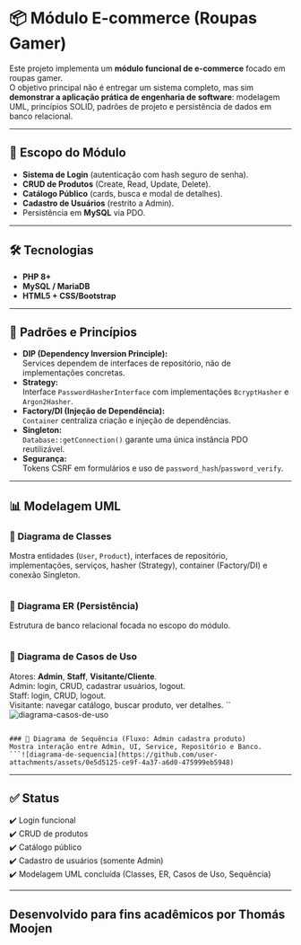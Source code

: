 # 📦 Módulo E-commerce (Roupas Gamer)

Este projeto implementa um **módulo funcional de e-commerce** focado em roupas gamer.  
O objetivo principal não é entregar um sistema completo, mas sim **demonstrar a aplicação prática de engenharia de software**: modelagem UML, princípios SOLID, padrões de projeto e persistência de dados em banco relacional.

---

## 🎯 Escopo do Módulo
- **Sistema de Login** (autenticação com hash seguro de senha).
- **CRUD de Produtos** (Create, Read, Update, Delete).
- **Catálogo Público** (cards, busca e modal de detalhes).
- **Cadastro de Usuários** (restrito a Admin).
- Persistência em **MySQL** via PDO.

---

## 🛠️ Tecnologias
- **PHP 8+**
- **MySQL / MariaDB**
- **HTML5 + CSS/Bootstrap**

---

## 🧩 Padrões e Princípios
- **DIP (Dependency Inversion Principle):**  
  Services dependem de interfaces de repositório, não de implementações concretas.
- **Strategy:**  
  Interface `PasswordHasherInterface` com implementações `BcryptHasher` e `Argon2Hasher`.
- **Factory/DI (Injeção de Dependência):**  
  `Container` centraliza criação e injeção de dependências.
- **Singleton:**  
  `Database::getConnection()` garante uma única instância PDO reutilizável.
- **Segurança:**  
  Tokens CSRF em formulários e uso de `password_hash`/`password_verify`.

---

## 📊 Modelagem UML

### 🔹 Diagrama de Classes
Mostra entidades (`User`, `Product`), interfaces de repositório, implementações, serviços, hasher (Strategy), container (Factory/DI) e conexão Singleton.
```![diagrama-classes](https://github.com/user-attachments/assets/149151e0-fe60-4767-beb9-c77986b821e2)

```

### 🔹 Diagrama ER (Persistência)
Estrutura de banco relacional focada no escopo do módulo.
```![diagrama-ER](https://github.com/user-attachments/assets/e1b32a91-0ee0-4bb6-89ad-c4cee84b5fc3)

```

### 🔹 Diagrama de Casos de Uso
Atores: **Admin**, **Staff**, **Visitante/Cliente**.  
Admin: login, CRUD, cadastrar usuários, logout.  
Staff: login, CRUD, logout.  
Visitante: navegar catálogo, buscar produto, ver detalhes.
``![diagrama-casos-de-uso](https://github.com/user-attachments/assets/0f069848-be4a-4cd7-956f-e5a1a6d5435d)

```

### 🔹 Diagrama de Sequência (Fluxo: Admin cadastra produto)
Mostra interação entre Admin, UI, Service, Repositório e Banco.
```![diagrama-de-sequencia](https://github.com/user-attachments/assets/0e5d5125-ce9f-4a37-a6d0-475999eb5948)

```

---


## ✅ Status
✔️ Login funcional  
✔️ CRUD de produtos  
✔️ Catálogo público  
✔️ Cadastro de usuários (somente Admin)  
✔️ Modelagem UML concluída (Classes, ER, Casos de Uso, Sequência)  

---

## Desenvolvido para fins acadêmicos por Thomás Moojen
